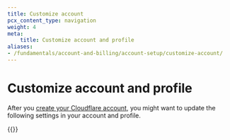 ```yaml
---
title: Customize account
pcx_content_type: navigation
weight: 4
meta: 
    title: Customize account and profile
aliases:
- /fundamentals/account-and-billing/account-setup/customize-account/
---
```


# Customize account and profile

After you [create your Cloudflare account](/fundamentals/account-and-billing/account-setup/create-account/), you might want to update the following settings in your account and profile.

{{<directory-listing>}}